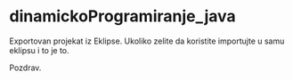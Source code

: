# dinamickoProgramiranje_java

Exportovan projekat iz Eklipse.
Ukoliko zelite da koristite importujte u samu eklipsu i to je to.

Pozdrav.
